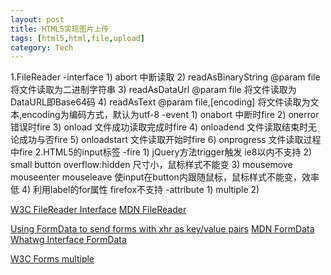 ```yaml
---
layout: post
title: HTML5实现图片上传
tags: [html5,html,file,upload]
category: Tech
---
```


1.FileReader
  -interface
    1) abort 中断读取
    2) readAsBinaryString @param file 将文件读取为二进制字符串
    3) readAsDataUrl @param file 将文件读取为DataURL即Base64码
    4) readAsText @param file,[encoding] 将文件读取为文本,encoding为编码方式，默认为utf-8
  -event
    1) onabort 中断时fire
    2) onerror 错误时fire
    3) onload 文件成功读取完成时fire
    4) onloadend 文件读取结束时无论成功与否fire
    5) onloadstart 文件读取开始时fire
    6) onprogress 文件读取过程中fire
2.HTML5的input标签
  -fire
    1) jQuery方法trigger触发 ie8以内不支持
    2) small button overflow:hidden 尺寸小，鼠标样式不能变
    3) mousemove mouseenter mouseleave 使input在button内跟随鼠标，鼠标样式不能变，效率低
    4) 利用label的for属性 firefox不支持
  -attribute
    1) multiple
    2) 


[W3C FileReader Interface](http://www.w3.org/TR/FileAPI/)
[MDN FileReader](https://developer.mozilla.org/en-US/docs/Web/API/FileReader?redirectlocale=en-US&redirectslug=DOM%2FFileReader)

[Using FormData to send forms with xhr as key/value pairs](http://robertnyman.com/2013/02/11/using-formdata-to-send-forms-with-xhr-as-keyvalue-pairs/)
[MDN FormData](https://developer.mozilla.org/en-US/docs/Web/API/FormData)
[Whatwg Interface FormData](http://xhr.spec.whatwg.org/#interface-formdata)

[W3C Forms multiple](http://www.w3.org/html/wg/drafts/html/master/forms.html#multipart-form-data)